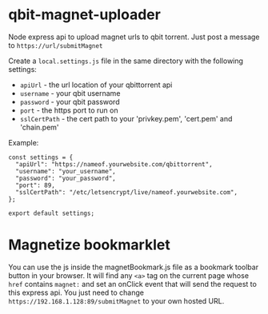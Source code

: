 # qbit-magnet-uploader
Node express api to upload magnet urls to qbit torrent. Just post a message to `https://url/submitMagnet`

Create a `local.settings.js` file in the same directory with the following settings:

* `apiUrl` - the url location of your qbittorrent api
* `username` - your qbit username
* `password` - your qbit password
* `port` - the https port to run on
* `sslCertPath` - the cert path to your 'privkey.pem', 'cert.pem' and 'chain.pem'

Example:

```
const settings = {
  "apiUrl": "https://nameof.yourwebsite.com/qbittorrent",
  "username": "your_username",
  "password": "your_password",
  "port": 89,
  "sslCertPath": "/etc/letsencrypt/live/nameof.yourwebsite.com",
};

export default settings;
```

# Magnetize bookmarklet
You can use the js inside the magnetBookmark.js file as a bookmark toolbar button in your browser. It will find any `<a>` tag on the current page whose `href` contains `magnet:` and set an onClick event that will send the request to this express api. You just need to change `https://192.168.1.128:89/submitMagnet` to your own hosted URL.
